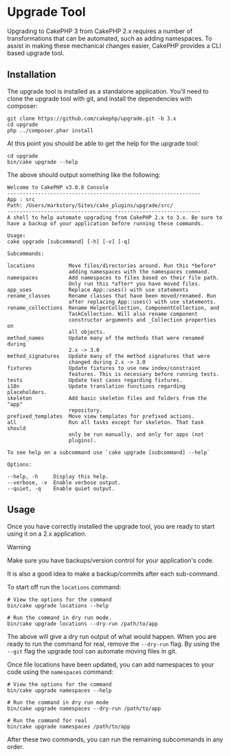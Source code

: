 # Upgrade Tool

Upgrading to CakePHP 3 from CakePHP 2.x requires a number of transformations
that can be automated, such as adding namespaces. To assist in making
these mechanical changes easier, CakePHP provides a CLI based upgrade tool.

## Installation

The upgrade tool is installed as a standalone application. You'll need to clone
the upgrade tool with git, and install the dependencies with composer:

    git clone https://github.com/cakephp/upgrade.git -b 3.x
    cd upgrade
    php ../composer.phar install

At this point you should be able to get the help for the upgrade tool:

    cd upgrade
    bin/cake upgrade --help

The above should output something like the following:

    Welcome to CakePHP v3.0.8 Console
    ---------------------------------------------------------------
    App : src
    Path: /Users/markstory/Sites/cake_plugins/upgrade/src/
    ---------------------------------------------------------------
    A shell to help automate upgrading from CakePHP 2.x to 3.x. Be sure to
    have a backup of your application before running these commands.

    Usage:
    cake upgrade [subcommand] [-h] [-v] [-q]

    Subcommands:

    locations           Move files/directories around. Run this *before*
                        adding namespaces with the namespaces command.
    namespaces          Add namespaces to files based on their file path.
                        Only run this *after* you have moved files.
    app_uses            Replace App::uses() with use statements
    rename_classes      Rename classes that have been moved/renamed. Run
                        after replacing App::uses() with use statements.
    rename_collections  Rename HelperCollection, ComponentCollection, and
                        TaskCollection. Will also rename component
                        constructor arguments and _Collection properties on
                        all objects.
    method_names        Update many of the methods that were renamed during
                        2.x -> 3.0
    method_signatures   Update many of the method signatures that were
                        changed during 2.x -> 3.0
    fixtures            Update fixtures to use new index/constraint
                        features. This is necessary before running tests.
    tests               Update test cases regarding fixtures.
    i18n                Update translation functions regarding placeholders.
    skeleton            Add basic skeleton files and folders from the "app"
                        repository.
    prefixed_templates  Move view templates for prefixed actions.
    all                 Run all tasks except for skeleton. That task should
                        only be run manually, and only for apps (not
                        plugins).

    To see help on a subcommand use `cake upgrade [subcommand] --help`

    Options:

    --help, -h     Display this help.
    --verbose, -v  Enable verbose output.
    --quiet, -q    Enable quiet output.

## Usage

Once you have correctly installed the upgrade tool, you are ready to start using
it on a 2.x application.

> [!WARNING]
> Make sure you have backups/version control for your application's code.
>
> It is also a good idea to make a backup/commits after each sub-command.

To start off run the `locations` command:

    # View the options for the command
    bin/cake upgrade locations --help

    # Run the command in dry run mode.
    bin/cake upgrade locations --dry-run /path/to/app

The above will give a dry run output of what would happen. When you are ready to
run the command for real, remove the `--dry-run` flag. By using the `--git`
flag the upgrade tool can automate moving files in git.

Once file locations have been updated, you can add namespaces to your code using
the `namespaces` command:

    # View the options for the command
    bin/cake upgrade namespaces --help

    # Run the command in dry run mode
    bin/cake upgrade namespaces --dry-run /path/to/app

    # Run the command for real
    bin/cake upgrade namespaces /path/to/app

After these two commands, you can run the remaining subcommands in any order.
